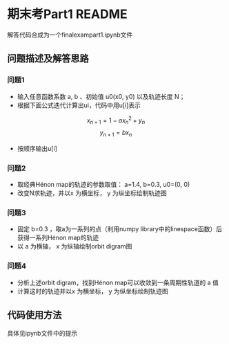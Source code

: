 # 期末考Part1 README

解答代码合成为一个finalexampart1.ipynb文件
## 问题描述及解答思路
### 问题1
- 输⼊任意函数系数 a, b 、初始值 u0(x0, y0) 以及轨迹⻓度 N；
- 根据下面公式迭代计算出ui，代码中用u[i]表示

$$x_{n+1}=1-ax_n^2+y_n$$
$$y_{n+1} = bx_n$$
- 按顺序输出u[i]
### 问题2
- 取经典Hénon map的轨迹的参数取值： a=1.4, b=0.3, u0=(0, 0) 
- 改变N求轨迹，并以x 为横坐标， y 为纵坐标绘制轨迹图
### 问题3
- 固定 b=0.3 ，取a为一系列的点（利用numpy library中的linespace函数）后获得⼀系列Hénon map的轨迹
- 以 a 为横轴， x 为纵轴绘制orbit digram图
### 问题4
- 分析上述orbit digram，找到Hénon map可以收敛到⼀条周期性轨道的 a 值
- 计算这时的轨迹并以x 为横坐标， y 为纵坐标绘制轨迹图

## 代码使用方法
具体见ipynb文件中的提示